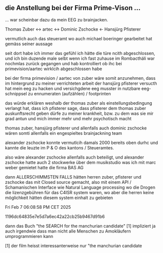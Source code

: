 ## die Anstellung bei der Firma Prime-Vison ...

... war scheinbar dazu da mein EEG zu brainjacken.


Thomas Zuber <-> artec <-> Dominic Zschocke <- Hansjürg Pfisterer

vermutlich auch das steueramt wo auch michael boeringer gearbeitet hat gemäss seiner aussage

seit dort habe ich immer das gefühl ich hätte die türe ncith abgeschlossen, und ich bin duzende male selbt wenn ich fast zuhause im Rombacthäli war nochmlas zurück gegangen und hab kontrolliert ob ihc bei primevision/aartec wirklcih abgeschlossen habe

bei der firma primevision / aartec von zuber wäre somit anzunehmen, dass im hintergrund zu meiner verrichteten arbeit der hansjürg pfisterer versucth hat mein eeg zu hacken und versichgdene eeg musster in nutzbare eeg-schnippsel zu ennumeraten (aufzählen) / footprinten

das würde erklären weshalb der thomas zuber als einstellungsbedingung verlangt hat, dass ich pfisterer sage, dass pfisterer dem thomas zuber auskunftsrecht geben dürfe zu meiner krankheit, bzw. zu dem was sie mir grad antun und mich immer mehr und mehr psychotisch macht

thomas zuber, hansjürg pfisterer und allenfalls auch dominic zschocke wären somti allenfalls ein engespieltes brainjackning team

alexander zschocke konnte vermutlcih damals 2000 bereits oben durhc und kannte die leuzte im P & O des kantons / Steueramtes.

also wäre alexander zschocke allenfalls auch beteiligt, und alexander zschocke hatte auch 2 stockwerke über dem musikstudio was ich mit marc weber gemietet hatte die firma BAS AG

dann ALLERSCHIMMSTEN FALLS hätten herren zuber, pfisterer und zschocke das mit Closed source gemacht, also mit einem API / Schamanischen Interface wie Natural Language processing wo die Drogen die lizenzgebühren für das C4ISR system waren, wo aber die herren keine möglichkeit hätten diesem system einhalt zu gebieten


Fri Feb  7 06:08:58 PM CET 2025

1196dc64835e7e5d7a6ec42a22cb25b9467d91b6

dann das Buch "the SEARCH for the manchurian candidate" [1] impliziert ja auch irgendwie dass man nicht alle Menschen zu Amokläufern umprogrammieren kann

[1] der film heisst interessanterweise nur "the manchurian candidate
